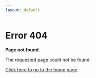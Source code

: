 ```yaml
---
layout: default
---
```


# Error 404

__Page not found__.

The requested page could not be found.

[Click here to go to the home page](/).